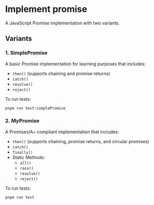 # Implement promise

A JavaScript Promise implementation with two variants.

## Variants

### 1. SimplePromise

A basic Promise implementation for learning purposes that includes:

- `then()` (supports chaining and promise returns)
- `catch()`
- `resolve()`
- `reject()`

To run tests:

```bash
pnpm run test:simplePromise
```

### 2. MyPromise

A Promises/A+ compliant implementation that includes:

- `then()` (supports chaining, promise returns, and circular promises)
- `catch()`
- `finally()`
- Static Methods:
  - `all()`
  - `race()`
  - `resolve()`
  - `reject()`

To run tests:

```bash
pnpm run test
```
